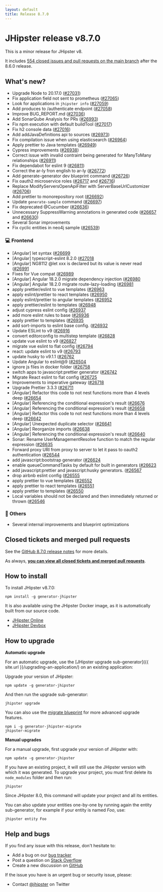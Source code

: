 ```yaml
---
layout: default
title: Release 8.7.0
---
```


# JHipster release v8.7.0

This is a minor release for JHipster v8. 

It includes [554 closed issues and pull requests on the main branch](https://github.com/jhipster/generator-jhipster/issues?q=is:closed+milestone:8.7.0) after the 8.6.0 release.

## What's new?

* Upgrade Node to 20.17.0 ([#27031](https://github.com/jhipster/generator-jhipster/pull/27031))
* Fix application field not sent to prometheus ([#27065](https://github.com/jhipster/generator-jhipster/pull/27065))
* Look for applications in `jhipster info` ([#27059](https://github.com/jhipster/generator-jhipster/pull/27059))
* Add produces to /authenticate endpoint ([#27058](https://github.com/jhipster/generator-jhipster/pull/27058))
* Improve BUG_REPORT.md ([#27036](https://github.com/jhipster/generator-jhipster/pull/27036))
* Add SonarQube Analysis for PRs ([#26993](https://github.com/jhipster/generator-jhipster/pull/26993))
* Fix npm execution with default buildTool ([#27017](https://github.com/jhipster/generator-jhipster/pull/27017))
* Fix h2 console data ([#27016](https://github.com/jhipster/generator-jhipster/pull/27016))
* Add addJavaDefinitions api to sources ([#26973](https://github.com/jhipster/generator-jhipster/pull/26973))
* Fix compilation issue when using elasticsearch ([#26964](https://github.com/jhipster/generator-jhipster/pull/26964))
* Apply prettier to Java templates ([#26949](https://github.com/jhipster/generator-jhipster/pull/26949))
* Cypress improvements ([#26938](https://github.com/jhipster/generator-jhipster/pull/26938))
* Correct issue with invalid contraint being generated for ManyToMany relationships ([#26911](https://github.com/jhipster/generator-jhipster/pull/26911))
* Fix dependabot for eslint 9 ([#26811](https://github.com/jhipster/generator-jhipster/pull/26811))
* Correct the ar-ly fron english to ar-ly ([#26772](https://github.com/jhipster/generator-jhipster/pull/26772))
* Add generate-generator dev blueprint command ([#26726](https://github.com/jhipster/generator-jhipster/pull/))
* Fix oauth2 microservice roles ([#26717](https://github.com/jhipster/generator-jhipster/pull/26717) and [#26716](https://github.com/jhipster/generator-jhipster/pull/26716))
* Replace ModifyServersOpenApiFilter with ServerBaseUrlCustomizer ([#26706](https://github.com/jhipster/generator-jhipster/pull/26706))
* Add prettier to monorepository root ([#26692](https://github.com/jhipster/generator-jhipster/pull/26692))
* Update `generate-sample` command ([#26697](https://github.com/jhipster/generator-jhipster/pull/26697))
* Fix deprecated @Cucumber ([#26636](https://github.com/jhipster/generator-jhipster/pull/26636))
* Unnecessary SuppressWarning annotations in generated code ([#26657](https://github.com/jhipster/generator-jhipster/pull/26657) and [#26630](https://github.com/jhipster/generator-jhipster/pull/26630))
* Several Sonar improvements 
* Fix cyclic entities in neo4j sample ([#26539](https://github.com/jhipster/generator-jhipster/pull/26539))

### :computer: Frontend

* [Angular] let syntax ([#26699](https://github.com/jhipster/generator-jhipster/pull/26699)
* [Angular] typescript-eslint 8.2.0 ([#27018](https://github.com/jhipster/generator-jhipster/pull/27018) 
* [Angular] NG8112 @let xxx is declared but its value is never read ([#26991](https://github.com/jhipster/generator-jhipster/pull/26991) 
* Fixes for Vue compat ([#26989](https://github.com/jhipster/generator-jhipster/pull/26989)
* [Angular] Angular 18.2.0 migrate dependency injection ([#26980](https://github.com/jhipster/generator-jhipster/pull/26980) 
* [Angular] Angular 18.2.0 migrate route-lazy-loading ([#26981](https://github.com/jhipster/generator-jhipster/pull/26981) 
* apply prettier/eslint to vue templates ([#26963](https://github.com/jhipster/generator-jhipster/pull/26963)
* apply eslint/prettier to react templates ([#26950](https://github.com/jhipster/generator-jhipster/pull/26950)
* apply eslint/prettier to angular templates ([#26952](https://github.com/jhipster/generator-jhipster/pull/26952)
* apply prettier/eslint to templates ([#26948](https://github.com/jhipster/generator-jhipster/pull/26948)
* adjust cypress eslint config ([#26937](https://github.com/jhipster/generator-jhipster/pull/26937)
* add more eslint rules to base ([#26936](https://github.com/jhipster/generator-jhipster/pull/26936)
* apply prettier to templates ([#26935](https://github.com/jhipster/generator-jhipster/pull/26935)
* add sort-imports to eslint base config. ([#26932](https://github.com/jhipster/generator-jhipster/pull/26932)
* Update ESLint to v9 ([#26916](https://github.com/jhipster/generator-jhipster/pull/26916)
* convert editorconfig to multistep template ([#26828](https://github.com/jhipster/generator-jhipster/pull/26828)
* update vue eslint to v9 ([#26827](https://github.com/jhipster/generator-jhipster/pull/26827)
* migrate vue eslint to flat config ([#26794](https://github.com/jhipster/generator-jhipster/pull/26794)
* react: update eslint to v9 ([#26793](https://github.com/jhipster/generator-jhipster/pull/26793)
* update husky to v9.1.1 ([#26762](https://github.com/jhipster/generator-jhipster/pull/26762)
* Update Angular to eslint@9 ([#26504](https://github.com/jhipster/generator-jhipster/pull/26504)
* ignore js files in docker folder ([#26758](https://github.com/jhipster/generator-jhipster/pull/26758)
* switch apps to javascript:prettier generator ([#26742](https://github.com/jhipster/generator-jhipster/pull/26742)
* Migrate React eslint to flat config ([#26725](https://github.com/jhipster/generator-jhipster/pull/26725)
* Improvements to imperative gateway ([#26718](https://github.com/jhipster/generator-jhipster/pull/26718)
* Upgrade Prettier 3.3.3 ([#26711](https://github.com/jhipster/generator-jhipster/pull/26711) 
* [Angular] Refactor this code to not nest functions more than 4 levels deep ([#26654](https://github.com/jhipster/generator-jhipster/pull/26654) 
* [Angular] Referencing the conditional expression's result ([#26676](https://github.com/jhipster/generator-jhipster/pull/26676) 
* [Angular] Referencing the conditional expression's result ([#26658](https://github.com/jhipster/generator-jhipster/pull/26658) 
* [Angular] Refactor this code to not nest functions more than 4 levels deep ([#26642](https://github.com/jhipster/generator-jhipster/pull/26642) 
* [Angular] Unexpected duplicate selector ([#26641](https://github.com/jhipster/generator-jhipster/pull/26641) 
* [Angular] Reorganize imports ([#26638](https://github.com/jhipster/generator-jhipster/pull/26638) 
* [Angular] Referencing the conditional expression's result ([#26640](https://github.com/jhipster/generator-jhipster/pull/26640) 
* Sonar: Rename UserManagementResolve function to match the regular expression ([#26635](https://github.com/jhipster/generator-jhipster/pull/26635) 
* Forward proxy URI from proxy to server to let it pass to oauth2 authentication ([#26544](https://github.com/jhipster/generator-jhipster/pull/26544)
* add javascript:bootstrap generator ([#26624](https://github.com/jhipster/generator-jhipster/pull/26624)
* enable queueCommandTasks by default for built in generators ([#26623](https://github.com/jhipster/generator-jhipster/pull/26623)
* add javascript:prettier and javascript:husky generators. ([#26567](https://github.com/jhipster/generator-jhipster/pull/26567)
* drop airbnb eslint config ([#26555](https://github.com/jhipster/generator-jhipster/pull/26555)
* apply prettier to vue templates ([#26552](https://github.com/jhipster/generator-jhipster/pull/26552)
* apply prettier to react templates ([#26551](https://github.com/jhipster/generator-jhipster/pull/26551)
* apply prettier to templates ([#26550](https://github.com/jhipster/generator-jhipster/pull/26550)
* Local variables should not be declared and then immediately returned or thrown ([#26546](https://github.com/jhipster/generator-jhipster/pull/26546) 

### :scroll: Others

- Several internal improvements and blueprint optimizations

## Closed tickets and merged pull requests

See the [GitHub 8.7.0 release notes](https://github.com/jhipster/generator-jhipster/releases/tag/v8.7.0) for more details.

As always, **[you can view all closed tickets and merged pull requests](https://github.com/jhipster/generator-jhipster/issues?q=is:closed+milestone:8.7.0)**.

## How to install

To install JHipster v8.7.0:

    npm install -g generator-jhipster

It is also available using the JHipster Docker image, as it is automatically built from our source code.

- [JHipster Online](https://start.jhipster.tech)
- [JHipster Devbox](https://github.com/jhipster/jhipster-devbox)

## How to upgrade

**Automatic upgrade**

For an automatic upgrade, use the [JHipster upgrade sub-generator]({{ site.url }}/upgrading-an-application/) on an existing application:

Upgrade your version of JHipster:

```
npm update -g generator-jhipster
```

And then run the upgrade sub-generator:

```
jhipster upgrade
```

You can also use the [migrate blueprint](https://github.com/jhipster/generator-jhipster-migrate) for more advanced upgrade features. 

```
npm i -g generator-jhipster-migrate
jhipster-migrate
```

**Manual upgrades**

For a manual upgrade, first upgrade your version of JHipster with:

```
npm update -g generator-jhipster
```

If you have an existing project, it will still use the JHipster version with which it was generated.
To upgrade your project, you must first delete its `node_modules` folder and then run:

```
jhipster
```

Since JHipster 8.0, this command will update your project and all its entities. 

You can also update your entities one-by-one by running again the entity sub-generator, for example if your entity is named _Foo_, use:

```
jhipster entity Foo
```

## Help and bugs

If you find any issue with this release, don't hesitate to:

- Add a bug on our [bug tracker](https://github.com/jhipster/generator-jhipster/issues?state=open)
- Post a question on [Stack Overflow](http://stackoverflow.com/tags/jhipster/info)
- Create a new discussion on [GitHub](https://github.com/jhipster/generator-jhipster/discussions)

If the issue you have is an urgent bug or security issue, please:

- Contact [@jhipster](https://twitter.com/jhipster) on Twitter
